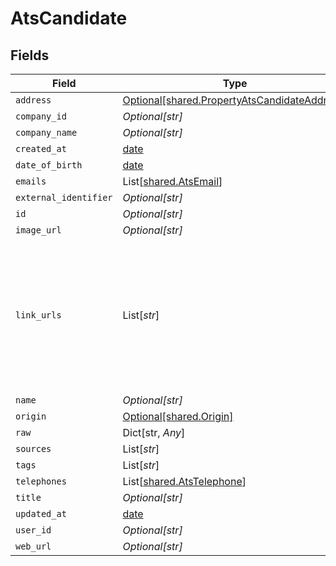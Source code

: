 # AtsCandidate


## Fields

| Field                                                                                                                | Type                                                                                                                 | Required                                                                                                             | Description                                                                                                          |
| -------------------------------------------------------------------------------------------------------------------- | -------------------------------------------------------------------------------------------------------------------- | -------------------------------------------------------------------------------------------------------------------- | -------------------------------------------------------------------------------------------------------------------- |
| `address`                                                                                                            | [Optional[shared.PropertyAtsCandidateAddress]](../../models/shared/propertyatscandidateaddress.md)                   | :heavy_minus_sign:                                                                                                   | N/A                                                                                                                  |
| `company_id`                                                                                                         | *Optional[str]*                                                                                                      | :heavy_minus_sign:                                                                                                   | N/A                                                                                                                  |
| `company_name`                                                                                                       | *Optional[str]*                                                                                                      | :heavy_minus_sign:                                                                                                   | N/A                                                                                                                  |
| `created_at`                                                                                                         | [date](https://docs.python.org/3/library/datetime.html#date-objects)                                                 | :heavy_minus_sign:                                                                                                   | N/A                                                                                                                  |
| `date_of_birth`                                                                                                      | [date](https://docs.python.org/3/library/datetime.html#date-objects)                                                 | :heavy_minus_sign:                                                                                                   | N/A                                                                                                                  |
| `emails`                                                                                                             | List[[shared.AtsEmail](../../models/shared/atsemail.md)]                                                             | :heavy_minus_sign:                                                                                                   | N/A                                                                                                                  |
| `external_identifier`                                                                                                | *Optional[str]*                                                                                                      | :heavy_minus_sign:                                                                                                   | N/A                                                                                                                  |
| `id`                                                                                                                 | *Optional[str]*                                                                                                      | :heavy_minus_sign:                                                                                                   | N/A                                                                                                                  |
| `image_url`                                                                                                          | *Optional[str]*                                                                                                      | :heavy_minus_sign:                                                                                                   | N/A                                                                                                                  |
| `link_urls`                                                                                                          | List[*str*]                                                                                                          | :heavy_minus_sign:                                                                                                   | URLs for web pages containing additional material about the candidate (LinkedIn, other social media, articles, etc.) |
| `name`                                                                                                               | *Optional[str]*                                                                                                      | :heavy_minus_sign:                                                                                                   | N/A                                                                                                                  |
| `origin`                                                                                                             | [Optional[shared.Origin]](../../models/shared/origin.md)                                                             | :heavy_minus_sign:                                                                                                   | N/A                                                                                                                  |
| `raw`                                                                                                                | Dict[str, *Any*]                                                                                                     | :heavy_minus_sign:                                                                                                   | N/A                                                                                                                  |
| `sources`                                                                                                            | List[*str*]                                                                                                          | :heavy_minus_sign:                                                                                                   | N/A                                                                                                                  |
| `tags`                                                                                                               | List[*str*]                                                                                                          | :heavy_minus_sign:                                                                                                   | N/A                                                                                                                  |
| `telephones`                                                                                                         | List[[shared.AtsTelephone](../../models/shared/atstelephone.md)]                                                     | :heavy_minus_sign:                                                                                                   | N/A                                                                                                                  |
| `title`                                                                                                              | *Optional[str]*                                                                                                      | :heavy_minus_sign:                                                                                                   | N/A                                                                                                                  |
| `updated_at`                                                                                                         | [date](https://docs.python.org/3/library/datetime.html#date-objects)                                                 | :heavy_minus_sign:                                                                                                   | N/A                                                                                                                  |
| `user_id`                                                                                                            | *Optional[str]*                                                                                                      | :heavy_minus_sign:                                                                                                   | N/A                                                                                                                  |
| `web_url`                                                                                                            | *Optional[str]*                                                                                                      | :heavy_minus_sign:                                                                                                   | N/A                                                                                                                  |
